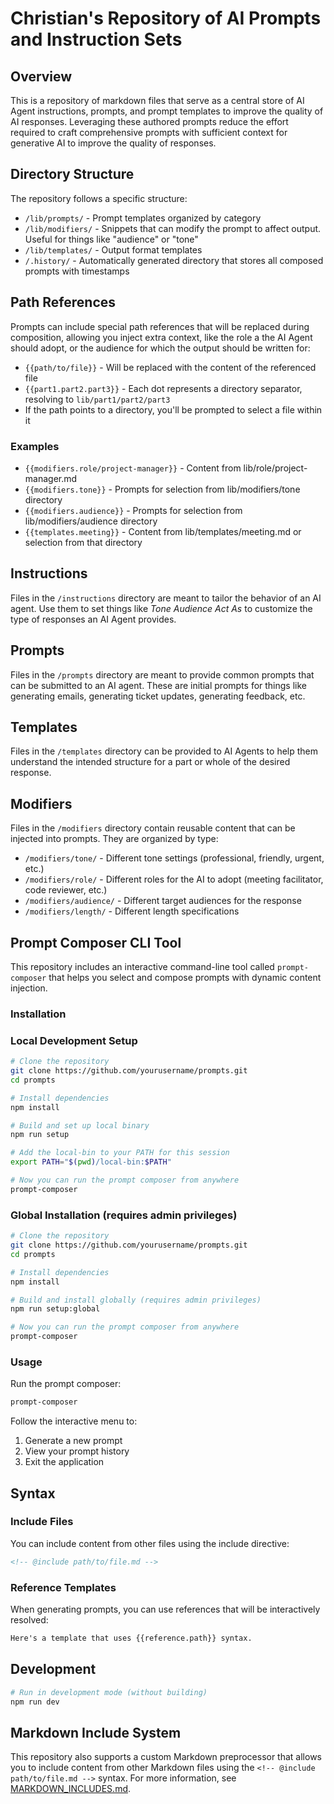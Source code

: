 # Christian's Repository of AI Prompts and Instruction Sets

## Overview

This is a repository of markdown files that serve as a central store of AI Agent instructions, prompts, and prompt templates to improve the quality of AI responses. Leveraging these authored prompts reduce the effort required to craft comprehensive prompts with sufficient context for generative AI to improve the quality of responses.

## Directory Structure

The repository follows a specific structure:

- `/lib/prompts/` - Prompt templates organized by category
- `/lib/modifiers/` - Snippets that can modify the prompt to affect output.  Useful for things like "audience" or "tone"
- `/lib/templates/` - Output format templates
- `/.history/` - Automatically generated directory that stores all composed prompts with timestamps

## Path References

Prompts can include special path references that will be replaced during composition, allowing you inject extra context, like the role a the AI Agent should adopt, or the audience for which the output should be written for:

- `{{path/to/file}}` - Will be replaced with the content of the referenced file
- `{{part1.part2.part3}}` - Each dot represents a directory separator, resolving to `lib/part1/part2/part3`
- If the path points to a directory, you'll be prompted to select a file within it

### Examples

- `{{modifiers.role/project-manager}}` - Content from lib/role/project-manager.md
- `{{modifiers.tone}}` - Prompts for selection from lib/modifiers/tone directory
- `{{modifiers.audience}}` - Prompts for selection from lib/modifiers/audience directory
- `{{templates.meeting}}` - Content from lib/templates/meeting.md or selection from that directory

## Instructions

Files in the `/instructions` directory are meant to tailor the behavior of an AI agent.  Use them to set things like *Tone* *Audience* *Act As* to customize the type of responses an AI Agent provides.

## Prompts

Files in the `/prompts` directory are meant to provide common prompts that can be submitted to an AI agent.  These are initial prompts for things like generating emails, generating ticket updates, generating feedback, etc.

## Templates

Files in the `/templates` directory can be provided to AI Agents to help them understand the intended structure for a part or whole of the desired response.

## Modifiers

Files in the `/modifiers` directory contain reusable content that can be injected into prompts. They are organized by type:

- `/modifiers/tone/` - Different tone settings (professional, friendly, urgent, etc.)
- `/modifiers/role/` - Different roles for the AI to adopt (meeting facilitator, code reviewer, etc.)
- `/modifiers/audience/` - Different target audiences for the response
- `/modifiers/length/` - Different length specifications

## Prompt Composer CLI Tool

This repository includes an interactive command-line tool called `prompt-composer` that helps you select and compose prompts with dynamic content injection.

### Installation

### Local Development Setup

```bash
# Clone the repository
git clone https://github.com/yourusername/prompts.git
cd prompts

# Install dependencies
npm install

# Build and set up local binary
npm run setup

# Add the local-bin to your PATH for this session
export PATH="$(pwd)/local-bin:$PATH"

# Now you can run the prompt composer from anywhere
prompt-composer
```

### Global Installation (requires admin privileges)

```bash
# Clone the repository
git clone https://github.com/yourusername/prompts.git
cd prompts

# Install dependencies
npm install

# Build and install globally (requires admin privileges)
npm run setup:global

# Now you can run the prompt composer from anywhere
prompt-composer
```

### Usage

Run the prompt composer:

```bash
prompt-composer
```

Follow the interactive menu to:

1. Generate a new prompt
2. View your prompt history
3. Exit the application

## Syntax

### Include Files

You can include content from other files using the include directive:

```markdown
<!-- @include path/to/file.md -->
```

### Reference Templates

When generating prompts, you can use references that will be interactively resolved:

```markdown
Here's a template that uses {{reference.path}} syntax.
```

## Development

```bash
# Run in development mode (without building)
npm run dev
```

## Markdown Include System

This repository also supports a custom Markdown preprocessor that allows you to include content from other Markdown files using the `<!-- @include path/to/file.md -->` syntax. For more information, see [MARKDOWN_INCLUDES.md](MARKDOWN_INCLUDES.md).